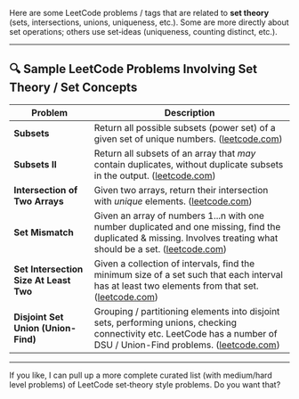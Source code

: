 Here are some LeetCode problems / tags that are related to **set theory** (sets, intersections, unions, uniqueness, etc.). Some are more directly about set operations; others use set‐ideas (uniqueness, counting distinct, etc.).

---

## 🔍 Sample LeetCode Problems Involving Set Theory / Set Concepts

| Problem                                | Description                                                                                                                                                                |
| -------------------------------------- | -------------------------------------------------------------------------------------------------------------------------------------------------------------------------- |
| **Subsets**                            | Return all possible subsets (power set) of a given set of unique numbers. ([leetcode.com][1])                                                                              |
| **Subsets II**                         | Return all subsets of an array that *may* contain duplicates, without duplicate subsets in the output. ([leetcode.com][2])                                                 |
| **Intersection of Two Arrays**         | Given two arrays, return their intersection with *unique* elements. ([leetcode.com][3])                                                                                    |
| **Set Mismatch**                       | Given an array of numbers 1...n with one number duplicated and one missing, find the duplicated & missing. Involves treating what should be a set. ([leetcode.com][4])     |
| **Set Intersection Size At Least Two** | Given a collection of intervals, find the minimum size of a set such that each interval has at least two elements from that set. ([leetcode.com][5])                       |
| **Disjoint Set Union (Union-Find)**    | Grouping / partitioning elements into disjoint sets, performing unions, checking connectivity etc. LeetCode has a number of DSU / Union-Find problems. ([leetcode.com][6]) |

---

If you like, I can pull up a more complete curated list (with medium/hard level problems) of LeetCode set‐theory style problems. Do you want that?

[1]: https://leetcode.com/problems/subsets/?utm_source=chatgpt.com "Subsets"
[2]: https://leetcode.com/problems/subsets-ii/?utm_source=chatgpt.com "Subsets II"
[3]: https://leetcode.com/problems/intersection-of-two-arrays/?utm_source=chatgpt.com "Intersection of Two Arrays"
[4]: https://leetcode.com/problems/set-mismatch/?utm_source=chatgpt.com "Set Mismatch"
[5]: https://leetcode.com/problems/set-intersection-size-at-least-two/?utm_source=chatgpt.com "Set Intersection Size At Least Two"
[6]: https://leetcode.com/problem-list/union-find/?utm_source=chatgpt.com "Union Find"
